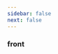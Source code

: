 ```yaml
---
sidebar: false
next: false
---
```

<BlogInfo/>

### front

<ActionBox />
        
<style>#top-box {margin-top:0.5rem!important;}</style>
